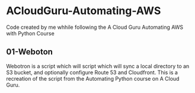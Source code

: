 # ACloudGuru-Automating-AWS
Code created by me whhile following the A Cloud Guru Automating AWS with Python Course

## 01-Weboton

Webotron is a script which will script which will sync a local directory to an S3 bucket, and optionally configure Route 53 and Cloudfront. This is a recreation of the script from the Automating Python course on A Cloud Guru. 